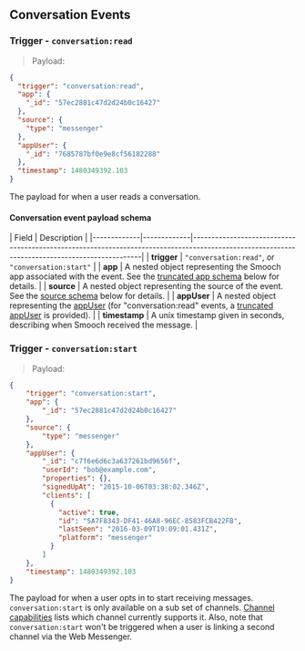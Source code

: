 ## Conversation Events

### Trigger - `conversation:read`

> Payload:

```json
{
  "trigger": "conversation:read",
  "app": {
    "_id": "57ec2881c47d2d24b0c16427"
  },
  "source": {
    "type": "messenger"
  },
  "appUser": {
    "_id": "7685787bf0e9e8cf56182288"
  },
  "timestamp": 1480349392.103
}
```

The payload for when a user reads a conversation.

#### Conversation event payload schema

| Field       | Description                                                                                                                                  |
|-------------|-------------|----------------------------------------------------------------------------------------------------------------------------------------------|
| **trigger** | `"conversation:read"`, or `"conversation:start"`                                                                                                                       |
| **app** | A nested object representing the Smooch app associated with the event. See the [truncated app schema](#truncated-app-schema) below for details.                          |
| **source** | A nested object representing the source of the event. See the [source schema](#sourcedestination-schema) below for details. |
| **appUser** | A nested object representing the [appUser](#appuser-schema) (for "conversation:read" events, a [truncated appUser](#truncated-appuser-schema) is provided). |
| **timestamp** | A unix timestamp given in seconds, describing when Smooch received the message. |

### Trigger - `conversation:start`

> Payload:

```json
{
    "trigger": "conversation:start",
    "app": {
        "_id": "57ec2881c47d2d24b0c16427"
    },
    "source": {
        "type": "messenger"
    },
    "appUser": {
        "_id": "c7f6e6d6c3a637261bd9656f",
        "userId": "bob@example.com",
        "properties": {},
        "signedUpAt": "2015-10-06T03:38:02.346Z",
        "clients": [
          {
            "active": true,
            "id": "5A7F8343-DF41-46A8-96EC-8583FCB422FB",
            "lastSeen": "2016-03-09T19:09:01.431Z",
            "platform": "messenger"
          }
        ]
    },
    "timestamp": 1480349392.103
}
```

The payload for when a user opts in to start receiving messages. `conversation:start` is only available on a sub set of channels. [Channel capabilities](https://docs.smooch.io/guide/channel-capabilities/) lists which channel currently supports it. Also, note that `conversation:start` won't be triggered when a user is linking a second channel via the Web Messenger.
